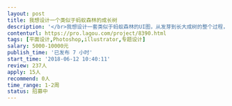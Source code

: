 ```yaml
---                
layout: post       
title: 我想设计一个类似于蚂蚁森林的成长树           
description: '</br>我想设计一套类似于蚂蚁森林的UI图，从发芽到长大成树的整个过程，不需要做成动态的，只要静态的就可以，树苗有三种状态 幼年 青年 成年</br>'     
contenturl: https://pro.lagou.com/project/8390.html      
tags: [平面设计,Photoshop,illustrator,专题设计]            
salary: 5000-10000元          
publish_time: '已发布 7 小时'         
start_time: '2018-06-12 10:40:11'           
review: 237人                   
apply: 15人                   
recommend: 0人                   
time_range: 1-2周              
status: 招募中                  
---                 
```

